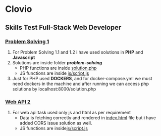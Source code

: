 # Clovio
## Skills Test Full-Stack Web Developer

### [Problem Solving 1](problem-solving)
1. For Problem Solving 1.1 and 1.2 i have used solutions in **PHP** and **Javascript** 
2. Solutions are inside folder ***problem-solving*** 
    - PHP functions are inside [solution.php](problem-solving/solution.php)
    - JS functions are inside [js/script.js](problem-solving/js/script.js)
3. Just for PHP used **DOCKERS**, and for docker-compose.yml we must need dockers in the machine and after running we can access php solutions by localhost:8000/solution.php

### [Web API 2](web-api)
1. For web api task used only js and html as per requirement
    - Data is fetching correctly and rendered in [index.html](web-api/index.html) file but i have added CORS issue solution as well.
    - JS functions are inside[js/script.js](web-api/js/script.js)